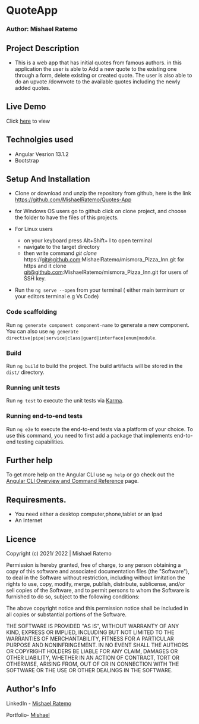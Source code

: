 # QuoteApp
### Author: Mishael Ratemo


## Project Description
- This is a web app that has initial quotes from famous authors. in this application the user is able to Add a new quote to the existing one through a form, delete existing or created quote.
The user is also able to do an upvote /downvote to the available quotes including the  newly added quotes.

## Live Demo 
 Click [here](https://mishaelquoteapp.netlify.app/) to view

##  Technolgies used
* Angular Vesrion 13.1.2
* Bootstrap
## Setup And Installation
* Clone or download and unzip the repository from github, here is the link https://github.com/MishaelRatemo/Quotes-App
+ for Windows OS users
    go to github click on clone project, and choose the folder 
    to have the files of this projects.
+ For Linux users
   - on your keyboard press Alt+Shift+ I to open terminal
   - navigate to the target directory
   - then write command   *git clone* https://git@github.com:MishaelRatemo/mismora_Pizza_Inn.git  for https and  it clone git@github.com:MishaelRatemo/mismora_Pizza_Inn.git for users of SSH key. 

+ Run the `ng serve --open` from your terminal ( either main terminam or your editors terminal e.g Vs Code)

### Code scaffolding

Run `ng generate component component-name` to generate a new component. You can also use `ng generate directive|pipe|service|class|guard|interface|enum|module`.

### Build

Run `ng build` to build the project. The build artifacts will be stored in the `dist/` directory.

### Running unit tests

Run `ng test` to execute the unit tests via [Karma](https://karma-runner.github.io).

### Running end-to-end tests

Run `ng e2e` to execute the end-to-end tests via a platform of your choice. To use this command, you need to first add a package that implements end-to-end testing capabilities.

## Further help

To get more help on the Angular CLI use `ng help` or go check out the [Angular CLI Overview and Command Reference](https://angular.io/cli) page.

## Requiresments.
* You need either a desktop computer,phone,tablet or an Ipad
* An Internet



## Licence
 Copyright (c) 2021/ 2022 | Mishael Ratemo

Permission is hereby granted, free of charge, to any person obtaining a copy
of this software and associated documentation files (the "Software"), to deal
in the Software without restriction, including without limitation the rights
to use, copy, modify, merge, publish, distribute, sublicense, and/or sell
copies of the Software, and to permit persons to whom the Software is
furnished to do so, subject to the following conditions:

The above copyright notice and this permission notice shall be included in all
copies or substantial portions of the Software.

THE SOFTWARE IS PROVIDED "AS IS", WITHOUT WARRANTY OF ANY KIND, EXPRESS OR
IMPLIED, INCLUDING BUT NOT LIMITED TO THE WARRANTIES OF MERCHANTABILITY,
FITNESS FOR A PARTICULAR PURPOSE AND NONINFRINGEMENT. IN NO EVENT SHALL THE
AUTHORS OR COPYRIGHT HOLDERS BE LIABLE FOR ANY CLAIM, DAMAGES OR OTHER
LIABILITY, WHETHER IN AN ACTION OF CONTRACT, TORT OR OTHERWISE, ARISING FROM,
OUT OF OR IN CONNECTION WITH THE SOFTWARE OR THE USE OR OTHER DEALINGS IN THE
SOFTWARE.
## Author's Info

LinkedIn - [Mishael Ratemo](www.linkedin.com/in/mishael-mosoti-37b786161/)


Portfolio- [Mishael](https://mishaelratemo.github.io/my_portfolio/)



